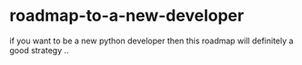 # roadmap-to-a-new-developer
if you want to be a new python developer then this roadmap will definitely a good strategy ..
